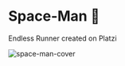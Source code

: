 # Space-Man 🌚
 Endless Runner created on Platzi
 
 ![space-man-cover](https://user-images.githubusercontent.com/86896365/145345686-0f1d3f6d-a940-45e5-bfeb-01e7d07a475c.png)
